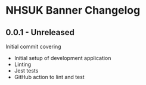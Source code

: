 # NHSUK Banner Changelog

## 0.0.1 - Unreleased
Initial commit covering
- Initial setup of development application
- Linting
- Jest tests
- GitHub action to lint and test

